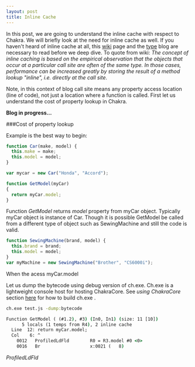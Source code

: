 ```yaml
---
layout: post
title: Inline Cache
---
```

In this post, we are going to understand the inline cache with respect to Chakra. We will briefly look at the need for inline cache as well. If you haven't heard of inline cache at all, this [wiki](https://en.wikipedia.org/wiki/Inline_caching) page and the [type](http://abchatra.github.com/Type) blog are necessary to read before we deep dive. To quote from wiki:
*The concept of inline caching is based on the empirical observation that the objects that occur at a particular call site are often of the same type. In those cases, performance can be increased greatly by storing the result of a method lookup "inline", i.e. directly at the call site.*

Note, in this context of blog call site means any property access location (line of code), not just a location where a function is called. First let us understand the cost of property lookup in Chakra.

<!--more-->  

**Blog in progress...**

###Cost of property lookup

Example is the best way to begin:
```js
function Car(make, model) {
  this.make = make;
  this.model = model;
}

var mycar = new Car("Honda", "Accord");

function GetModel(myCar)
{
  return myCar.model;
}
```

Function *GetModel* returns *model* property from myCar object. Typically myCar object is instance of Car. Though it is possible GetModel be called from a different type of object such as SewingMachine and still the code is valid. 

```js
function SewingMachine(brand, model) {
  this.brand = brand;
  this.model = model;
}
var myMachine = new SewingMachine("Brother", "CS6000i");
```

When the acess myCar.model


Let us dump the bytecode using debug version of ch.exe. Ch.exe is a lightweight console host for hosting ChakraCore. See *using ChakraCore* section [here](https://github.com/microsoft/chakracore) for how to build ch.exe . 


```cmd
ch.exe test.js -dump:bytecode

Function GetModel ( (#1.2), #3) (In0, In1) (size: 11 [10])
      5 locals (1 temps from R4), 2 inline cache
  Line  12: return myCar.model;
  Col    6: ^
    0012   ProfiledLdFld        R0 = R3.model #0 <0>
    0016   Br                   x:0021 (   8)

```
*ProfiledLdFld*
